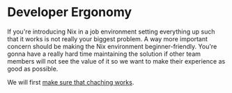 
# Developer Ergonomy

If you're introducing Nix in a job environment setting everything up such that it works is not really your biggest problem.
A way more important concern should be making the Nix environment beginner-friendly.
You're gonna have a really hard time maintaining the solution if other team members will not see the value of it so we want to make their experience as good as possible.

We will first [make sure that chaching works](./checking-that-caching-works).
